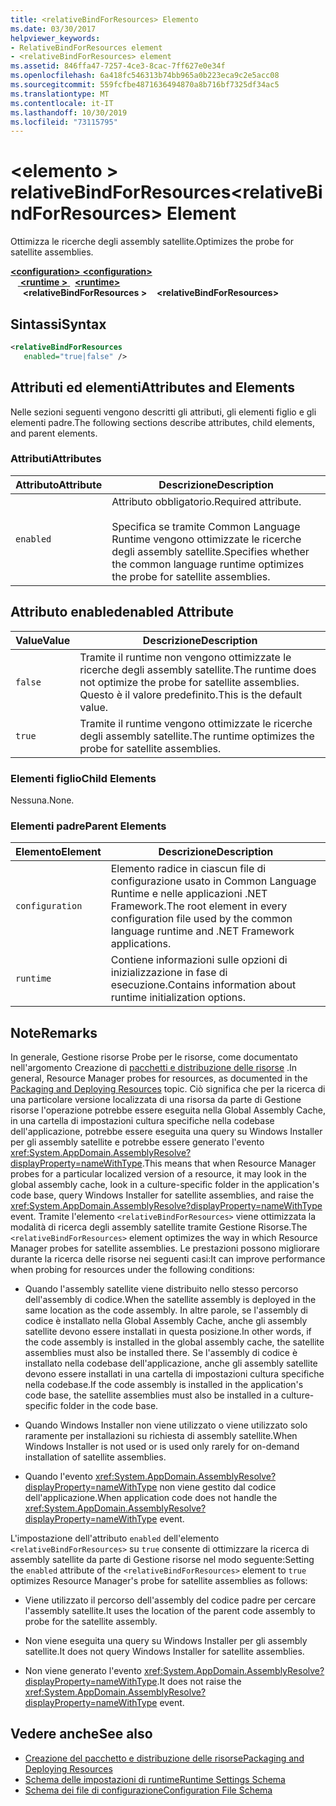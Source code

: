 ```yaml
---
title: <relativeBindForResources> Elemento
ms.date: 03/30/2017
helpviewer_keywords:
- RelativeBindForResources element
- <relativeBindForResources> element
ms.assetid: 846ffa47-7257-4ce3-8cac-7ff627e0e34f
ms.openlocfilehash: 6a418fc546313b74bb965a0b223eca9c2e5acc08
ms.sourcegitcommit: 559fcfbe4871636494870a8b716bf7325df34ac5
ms.translationtype: MT
ms.contentlocale: it-IT
ms.lasthandoff: 10/30/2019
ms.locfileid: "73115795"
---
```

# <a name="relativebindforresources-element"></a><span data-ttu-id="5fc6e-102">\<elemento > relativeBindForResources</span><span class="sxs-lookup"><span data-stu-id="5fc6e-102">\<relativeBindForResources> Element</span></span>
<span data-ttu-id="5fc6e-103">Ottimizza le ricerche degli assembly satellite.</span><span class="sxs-lookup"><span data-stu-id="5fc6e-103">Optimizes the probe for satellite assemblies.</span></span>  
  
<span data-ttu-id="5fc6e-104">[ **\<configuration>** ](../configuration-element.md)</span><span class="sxs-lookup"><span data-stu-id="5fc6e-104">[**\<configuration>**](../configuration-element.md)</span></span>\
<span data-ttu-id="5fc6e-105">&nbsp; &nbsp;[ **\<runtime >** ](runtime-element.md) </span><span class="sxs-lookup"><span data-stu-id="5fc6e-105">&nbsp;&nbsp;[**\<runtime>**](runtime-element.md)</span></span>\
<span data-ttu-id="5fc6e-106">&nbsp;&nbsp;&nbsp;&nbsp; **\<relativeBindForResources >**</span><span class="sxs-lookup"><span data-stu-id="5fc6e-106">&nbsp;&nbsp;&nbsp;&nbsp;**\<relativeBindForResources>**</span></span>  
  
## <a name="syntax"></a><span data-ttu-id="5fc6e-107">Sintassi</span><span class="sxs-lookup"><span data-stu-id="5fc6e-107">Syntax</span></span>  
  
```xml
<relativeBindForResources    
   enabled="true|false" />  
```  
  
## <a name="attributes-and-elements"></a><span data-ttu-id="5fc6e-108">Attributi ed elementi</span><span class="sxs-lookup"><span data-stu-id="5fc6e-108">Attributes and Elements</span></span>  
 <span data-ttu-id="5fc6e-109">Nelle sezioni seguenti vengono descritti gli attributi, gli elementi figlio e gli elementi padre.</span><span class="sxs-lookup"><span data-stu-id="5fc6e-109">The following sections describe attributes, child elements, and parent elements.</span></span>  
  
### <a name="attributes"></a><span data-ttu-id="5fc6e-110">Attributi</span><span class="sxs-lookup"><span data-stu-id="5fc6e-110">Attributes</span></span>  
  
|<span data-ttu-id="5fc6e-111">Attributo</span><span class="sxs-lookup"><span data-stu-id="5fc6e-111">Attribute</span></span>|<span data-ttu-id="5fc6e-112">Descrizione</span><span class="sxs-lookup"><span data-stu-id="5fc6e-112">Description</span></span>|  
|---------------|-----------------|  
|`enabled`|<span data-ttu-id="5fc6e-113">Attributo obbligatorio.</span><span class="sxs-lookup"><span data-stu-id="5fc6e-113">Required attribute.</span></span><br /><br /> <span data-ttu-id="5fc6e-114">Specifica se tramite Common Language Runtime vengono ottimizzate le ricerche degli assembly satellite.</span><span class="sxs-lookup"><span data-stu-id="5fc6e-114">Specifies whether the common language runtime optimizes the probe for satellite assemblies.</span></span>|  
  
## <a name="enabled-attribute"></a><span data-ttu-id="5fc6e-115">Attributo enabled</span><span class="sxs-lookup"><span data-stu-id="5fc6e-115">enabled Attribute</span></span>  
  
|<span data-ttu-id="5fc6e-116">Value</span><span class="sxs-lookup"><span data-stu-id="5fc6e-116">Value</span></span>|<span data-ttu-id="5fc6e-117">Descrizione</span><span class="sxs-lookup"><span data-stu-id="5fc6e-117">Description</span></span>|  
|-----------|-----------------|  
|`false`|<span data-ttu-id="5fc6e-118">Tramite il runtime non vengono ottimizzate le ricerche degli assembly satellite.</span><span class="sxs-lookup"><span data-stu-id="5fc6e-118">The runtime does not optimize the probe for satellite assemblies.</span></span> <span data-ttu-id="5fc6e-119">Questo è il valore predefinito.</span><span class="sxs-lookup"><span data-stu-id="5fc6e-119">This is the default value.</span></span>|  
|`true`|<span data-ttu-id="5fc6e-120">Tramite il runtime vengono ottimizzate le ricerche degli assembly satellite.</span><span class="sxs-lookup"><span data-stu-id="5fc6e-120">The runtime optimizes the probe for satellite assemblies.</span></span>|  
  
### <a name="child-elements"></a><span data-ttu-id="5fc6e-121">Elementi figlio</span><span class="sxs-lookup"><span data-stu-id="5fc6e-121">Child Elements</span></span>  
 <span data-ttu-id="5fc6e-122">Nessuna.</span><span class="sxs-lookup"><span data-stu-id="5fc6e-122">None.</span></span>  
  
### <a name="parent-elements"></a><span data-ttu-id="5fc6e-123">Elementi padre</span><span class="sxs-lookup"><span data-stu-id="5fc6e-123">Parent Elements</span></span>  
  
|<span data-ttu-id="5fc6e-124">Elemento</span><span class="sxs-lookup"><span data-stu-id="5fc6e-124">Element</span></span>|<span data-ttu-id="5fc6e-125">Descrizione</span><span class="sxs-lookup"><span data-stu-id="5fc6e-125">Description</span></span>|  
|-------------|-----------------|  
|`configuration`|<span data-ttu-id="5fc6e-126">Elemento radice in ciascun file di configurazione usato in Common Language Runtime e nelle applicazioni .NET Framework.</span><span class="sxs-lookup"><span data-stu-id="5fc6e-126">The root element in every configuration file used by the common language runtime and .NET Framework applications.</span></span>|  
|`runtime`|<span data-ttu-id="5fc6e-127">Contiene informazioni sulle opzioni di inizializzazione in fase di esecuzione.</span><span class="sxs-lookup"><span data-stu-id="5fc6e-127">Contains information about runtime initialization options.</span></span>|  
  
## <a name="remarks"></a><span data-ttu-id="5fc6e-128">Note</span><span class="sxs-lookup"><span data-stu-id="5fc6e-128">Remarks</span></span>  
 <span data-ttu-id="5fc6e-129">In generale, Gestione risorse Probe per le risorse, come documentato nell'argomento Creazione di [pacchetti e distribuzione delle risorse](../../../resources/packaging-and-deploying-resources-in-desktop-apps.md) .</span><span class="sxs-lookup"><span data-stu-id="5fc6e-129">In general, Resource Manager probes for resources, as documented in the [Packaging and Deploying Resources](../../../resources/packaging-and-deploying-resources-in-desktop-apps.md) topic.</span></span> <span data-ttu-id="5fc6e-130">Ciò significa che per la ricerca di una particolare versione localizzata di una risorsa da parte di Gestione risorse l'operazione potrebbe essere eseguita nella Global Assembly Cache, in una cartella di impostazioni cultura specifiche nella codebase dell'applicazione, potrebbe essere eseguita una query su Windows Installer per gli assembly satellite e potrebbe essere generato l'evento <xref:System.AppDomain.AssemblyResolve?displayProperty=nameWithType>.</span><span class="sxs-lookup"><span data-stu-id="5fc6e-130">This means that when Resource Manager probes for a particular localized version of a resource, it may look in the global assembly cache, look in a culture-specific folder in the application's code base, query Windows Installer for satellite assemblies, and raise the <xref:System.AppDomain.AssemblyResolve?displayProperty=nameWithType> event.</span></span> <span data-ttu-id="5fc6e-131">Tramite l'elemento `<relativeBindForResources>` viene ottimizzata la modalità di ricerca degli assembly satellite tramite Gestione Risorse.</span><span class="sxs-lookup"><span data-stu-id="5fc6e-131">The `<relativeBindForResources>` element optimizes the way in which Resource Manager probes for satellite assemblies.</span></span> <span data-ttu-id="5fc6e-132">Le prestazioni possono migliorare durante la ricerca delle risorse nei seguenti casi:</span><span class="sxs-lookup"><span data-stu-id="5fc6e-132">It can improve performance when probing for resources under the following conditions:</span></span>  
  
- <span data-ttu-id="5fc6e-133">Quando l'assembly satellite viene distribuito nello stesso percorso dell'assembly di codice.</span><span class="sxs-lookup"><span data-stu-id="5fc6e-133">When the satellite assembly is deployed in the same location as the code assembly.</span></span> <span data-ttu-id="5fc6e-134">In altre parole, se l'assembly di codice è installato nella Global Assembly Cache, anche gli assembly satellite devono essere installati in questa posizione.</span><span class="sxs-lookup"><span data-stu-id="5fc6e-134">In other words, if the code assembly is installed in the global assembly cache, the satellite assemblies must also be installed there.</span></span> <span data-ttu-id="5fc6e-135">Se l'assembly di codice è installato nella codebase dell'applicazione, anche gli assembly satellite devono essere installati in una cartella di impostazioni cultura specifiche nella codebase.</span><span class="sxs-lookup"><span data-stu-id="5fc6e-135">If the code assembly is installed in the application's code base, the satellite assemblies must also be installed in a culture-specific folder in the code base.</span></span>  
  
- <span data-ttu-id="5fc6e-136">Quando Windows Installer non viene utilizzato o viene utilizzato solo raramente per installazioni su richiesta di assembly satellite.</span><span class="sxs-lookup"><span data-stu-id="5fc6e-136">When Windows Installer is not used or is used only rarely for on-demand installation of satellite assemblies.</span></span>  
  
- <span data-ttu-id="5fc6e-137">Quando l'evento <xref:System.AppDomain.AssemblyResolve?displayProperty=nameWithType> non viene gestito dal codice dell'applicazione.</span><span class="sxs-lookup"><span data-stu-id="5fc6e-137">When application code does not handle the <xref:System.AppDomain.AssemblyResolve?displayProperty=nameWithType> event.</span></span>  
  
 <span data-ttu-id="5fc6e-138">L'impostazione dell'attributo `enabled` dell'elemento `<relativeBindForResources>` su `true` consente di ottimizzare la ricerca di assembly satellite da parte di Gestione risorse nel modo seguente:</span><span class="sxs-lookup"><span data-stu-id="5fc6e-138">Setting the `enabled` attribute of the `<relativeBindForResources>` element to `true` optimizes Resource Manager's probe for satellite assemblies as follows:</span></span>  
  
- <span data-ttu-id="5fc6e-139">Viene utilizzato il percorso dell'assembly del codice padre per cercare l'assembly satellite.</span><span class="sxs-lookup"><span data-stu-id="5fc6e-139">It uses the location of the parent code assembly to probe for the satellite assembly.</span></span>  
  
- <span data-ttu-id="5fc6e-140">Non viene eseguita una query su Windows Installer per gli assembly satellite.</span><span class="sxs-lookup"><span data-stu-id="5fc6e-140">It does not query Windows Installer for satellite assemblies.</span></span>  
  
- <span data-ttu-id="5fc6e-141">Non viene generato l'evento <xref:System.AppDomain.AssemblyResolve?displayProperty=nameWithType>.</span><span class="sxs-lookup"><span data-stu-id="5fc6e-141">It does not raise the <xref:System.AppDomain.AssemblyResolve?displayProperty=nameWithType> event.</span></span>  
  
## <a name="see-also"></a><span data-ttu-id="5fc6e-142">Vedere anche</span><span class="sxs-lookup"><span data-stu-id="5fc6e-142">See also</span></span>

- [<span data-ttu-id="5fc6e-143">Creazione del pacchetto e distribuzione delle risorse</span><span class="sxs-lookup"><span data-stu-id="5fc6e-143">Packaging and Deploying Resources</span></span>](../../../resources/packaging-and-deploying-resources-in-desktop-apps.md)
- [<span data-ttu-id="5fc6e-144">Schema delle impostazioni di runtime</span><span class="sxs-lookup"><span data-stu-id="5fc6e-144">Runtime Settings Schema</span></span>](index.md)
- [<span data-ttu-id="5fc6e-145">Schema dei file di configurazione</span><span class="sxs-lookup"><span data-stu-id="5fc6e-145">Configuration File Schema</span></span>](../index.md)
